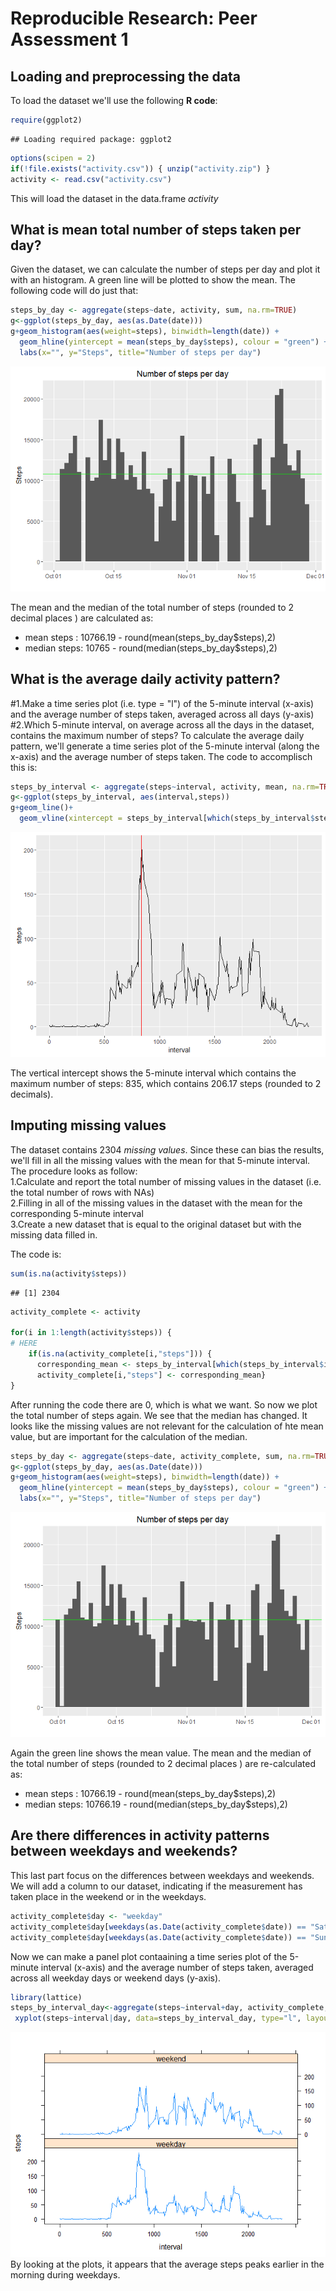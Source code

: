 # Reproducible Research: Peer Assessment 1


## Loading and preprocessing the data
To load the dataset we'll use the following **R code**: 


```r
require(ggplot2)  
```

```
## Loading required package: ggplot2
```

```r
options(scipen = 2)  
if(!file.exists("activity.csv")) { unzip("activity.zip") }  
activity <- read.csv("activity.csv")  
```
This will load the dataset in the data.frame _activity_

## What is mean total number of steps taken per day?
Given the dataset, we can calculate the number of steps per day and plot it with an histogram. A green line will be plotted to show the mean. The following code will do just that:

```r
steps_by_day <- aggregate(steps~date, activity, sum, na.rm=TRUE)  
g<-ggplot(steps_by_day, aes(as.Date(date)))  
g+geom_histogram(aes(weight=steps), binwidth=length(date)) +  
  geom_hline(yintercept = mean(steps_by_day$steps), colour = "green") +
  labs(x="", y="Steps", title="Number of steps per day")
```

![](PA1_template_files/figure-html/unnamed-chunk-2-1.png)

The mean and the median of the total number of steps (rounded to 2 decimal places ) are calculated as:  
  
- mean steps  : 10766.19  - round(mean(steps_by_day$steps),2)  
- median steps: 10765 - round(median(steps_by_day$steps),2)  


## What is the average daily activity pattern?
#1.Make a time series plot (i.e. type = "l") of the 5-minute interval (x-axis) and the average number of steps taken, averaged across all days (y-axis)
#2.Which 5-minute interval, on average across all the days in the dataset, contains the maximum number of steps?
To calculate the average daily pattern, we'll generate a time series plot of the 5-minute interval (along the x-axis) and the average number of steps taken. The code to accomplisch this is:

```r
steps_by_interval <- aggregate(steps~interval, activity, mean, na.rm=TRUE)
g<-ggplot(steps_by_interval, aes(interval,steps))
g+geom_line()+
  geom_vline(xintercept = steps_by_interval[which(steps_by_interval$steps == max(steps_by_interval$steps)),"interval"], colour = "red")
```

![](PA1_template_files/figure-html/unnamed-chunk-3-1.png)
  
The vertical intercept shows the 5-minute interval which contains the maximum number of steps: 835, which contains 206.17 steps (rounded to 2 decimals).  

## Imputing missing values
The dataset contains 2304 _missing values_. Since these can bias the results, we'll fill in all the missing values with the mean for that 5-minute interval. The procedure looks as follow:  
1.Calculate and report the total number of missing values in the dataset (i.e. the total number of rows with NAs)  
2.Filling in all of the missing values in the dataset with the mean for the corresponding 5-minute interval  
3.Create a new dataset that is equal to the original dataset but with the missing data filled in.  


The code is:  

```r
sum(is.na(activity$steps))
```

```
## [1] 2304
```

```r
activity_complete <- activity

for(i in 1:length(activity$steps)) {
# HERE
	if(is.na(activity_complete[i,"steps"])) {
	  corresponding_mean <- steps_by_interval[which(steps_by_interval$interval == activity_complete[i,"interval"]),"steps"]
	  activity_complete[i,"steps"] <- corresponding_mean}
}
```

After running the code there are 0, which is what we want. So now we plot the total number of steps again. We see that the median has changed.  It looks like the missing values are not relevant for the calculation of hte mean value, but are important for the calculation of the median.


```r
steps_by_day <- aggregate(steps~date, activity_complete, sum, na.rm=TRUE)  
g<-ggplot(steps_by_day, aes(as.Date(date)))  
g+geom_histogram(aes(weight=steps), binwidth=length(date)) +  
  geom_hline(yintercept = mean(steps_by_day$steps), colour = "green") +
  labs(x="", y="Steps", title="Number of steps per day")
```

![](PA1_template_files/figure-html/unnamed-chunk-5-1.png)

Again the green line shows the mean value. The mean and the median of the total number of steps (rounded to 2 decimal places ) are re-calculated as:  
  
- mean steps  : 10766.19  - round(mean(steps_by_day$steps),2)  
- median steps: 10766.19 - round(median(steps_by_day$steps),2)  



## Are there differences in activity patterns between weekdays and weekends?
This last part focus on the differences between weekdays and weekends. We will add a column to our dataset, indicating if the measurement has taken place in the weekend or in the weekdays.


```r
activity_complete$day <- "weekday"
activity_complete$day[weekdays(as.Date(activity_complete$date)) == "Saturday"] <- "weekend"
activity_complete$day[weekdays(as.Date(activity_complete$date)) == "Sunday"] <- "weekend"
```

Now we can make a panel plot contaaining a time series plot of the 5-minute interval (x-axis) and the average number of steps taken, averaged across all weekday days or weekend days (y-axis).   

```r
library(lattice)
steps_by_interval_day<-aggregate(steps~interval+day, activity_complete, mean)  
 xyplot(steps~interval|day, data=steps_by_interval_day, type="l", layout=c(1,2))  
```

![](PA1_template_files/figure-html/unnamed-chunk-7-1.png)
By looking at the plots, it appears that the average steps peaks earlier in the morning during weekdays.
